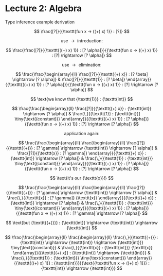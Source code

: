 # Lecture 2: Algebra

Type inference example derivation

$$ \frac{[?]}{{\texttt{fun x -> ((+) x) 1}} : [?]} $$

$$ \text{use } \rightarrow \text{ introduction:} $$

$$ \frac{\frac{[?]}{{\texttt{((+) x) 1}} : [?
   \alpha]}}{{\texttt{fun x -> ((+) x) 1}} : [?] 
\rightarrow
   [? \alpha]} $$

$$ \text{use } \rightarrow \text{ elimination:} $$

$$ \frac{\frac{\begin{array}{ll}
     \frac{[?]}{{\texttt{(+) x}} : [? \beta] \rightarrow [?
     \alpha]} & \frac{[?]}{{\texttt{1}} : [? \beta]}
   \end{array}}{{\texttt{((+) x) 1}} : [?
   \alpha]}}{{\texttt{fun x -> ((+) x) 1}} : [?] 
\rightarrow
   [? \alpha]} $$

$$ \text{we know that {\texttt{1}}} : {\texttt{int}} $$

$$ \frac{\frac{\begin{array}{ll}
     \frac{[?]}{{\texttt{(+) x}} :
     {\texttt{int}} \rightarrow [? \alpha]} &
     \frac{\,}{{\texttt{1}} : {\texttt{int}}}
     \tiny{\text{(constant)}}
   \end{array}}{{\texttt{((+) x) 1}} : [?
   \alpha]}}{{\texttt{fun x -> ((+) x) 1}} : [?] 
\rightarrow
   [? \alpha]} $$

$$ \text{application again:} $$

$$ \frac{\frac{\begin{array}{ll}
     \frac{\begin{array}{ll}
       \frac{[?]}{{\texttt{(+)}} : [? \gamma] \rightarrow
       {\texttt{int}} \rightarrow [? \alpha]} &
       \frac{[?]}{{\texttt{x}} : [? \gamma]}
     \end{array}}{{\texttt{(+) x}} :
     {\texttt{int}} \rightarrow [? \alpha]} &
     \frac{\,}{{\texttt{1}} : {\texttt{int}}}
     \tiny{\text{(constant)}}
   \end{array}}{{\texttt{((+) x) 1}} : [?
   \alpha]}}{{\texttt{fun x -> ((+) x) 1}} : [?] 
\rightarrow
   [? \alpha]} $$

$$ \text{it's our {\texttt{x}}!} $$

$$ \frac{\frac{\begin{array}{ll}
     \frac{\begin{array}{ll}
       \frac{[?]}{{\texttt{(+)}} : [? \gamma] \rightarrow
       {\texttt{int}} \rightarrow [? \alpha]} &
       \frac{\,}{{\texttt{x}} : [? \gamma]}
       {\texttt{x}}
     \end{array}}{{\texttt{(+) x}} :
     {\texttt{int}} \rightarrow [? \alpha]} &
     \frac{\,}{{\texttt{1}} : {\texttt{int}}}
     \tiny{\text{(constant)}}
   \end{array}}{{\texttt{((+) x) 1}} : [?
   \alpha]}}{{\texttt{fun x -> ((+) x) 1}} : [? \gamma]
   \rightarrow [? \alpha]} $$

$$ \text{but {\texttt{(+)}}} : {\texttt{int}}
   \rightarrow {\texttt{int}} \rightarrow
   {\texttt{int}} $$

$$ \frac{\frac{\begin{array}{ll}
     \frac{\begin{array}{ll}
       \frac{\,}{{\texttt{(+)}} : {\texttt{int}}
       \rightarrow {\texttt{int}} \rightarrow
       {\texttt{int}}} \tiny{\text{(constant)}} &
       \frac{\,}{{\texttt{x}} : {\texttt{int}}}
       {\texttt{x}}
     \end{array}}{{\texttt{(+) x}} :
     {\texttt{int}} \rightarrow
     {\texttt{int}}} & \frac{\,}{{\texttt{1}} :
     {\texttt{int}}} \tiny{\text{(constant)}}
   \end{array}}{{\texttt{((+) x) 1}} :
   {\texttt{int}}}}{\text{{\texttt{fun x -> ((+) x)
   1}}} : {\texttt{int}} \rightarrow
   {\texttt{int}}} $$


